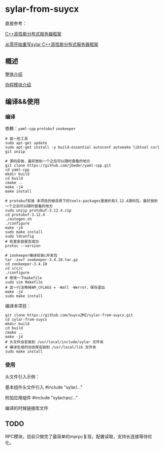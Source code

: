 # sylar-from-suycx

直接参考：

[C++高性能分布式服务器框架](https://github.com/sylar-yin/sylar)

[从零开始重写sylar C++高性能分布式服务器框架](https://github.com/zhongluqiang/sylar-from-scratch)

## 概述

[整体介绍](docs/README.md)

[协程模块介绍](docs/suycx/README.md)

## 编译&&使用

### 编译

依赖：`yaml-cpp` `protobuf` `zookeeper`

```shell
# 装一些工具
sudo apt-get update
sudo apt-get install -y build-essential autoconf automake libtool curl git unzip

# 源码安装，最好放到一个之后可以随时查看的地方
git clone https://github.com/jbeder/yaml-cpp.git
cd yaml-cpp
mkdir build
cd build
cmake ..
make -j4
make install

# protobuf安装 本项目的根目录下的tools-packages里放的有3.12.4源码包，最好放到一个之后可以随时查看的地方
sudo unzip protobuf-3.12.4.zip
cd protobuf-3.12.4
./autogen.sh
./configure
make -j4
sudo make install
sudo ldconfig
# 检查安装是否成功
protoc --version

# zookeeper编译安装c开发包
tar -zxvf zookeeper-3.4.10.tar.gz
cd zookeeper-3.4.10
cd src/c
./configure
# 修改一下makefile
sudo vim Makefile
# 这一行注释掉AM_CFLAGS = -Wall -Werror，保存退出
make -j4
sudo make install 
```

编译本项目：

```shell
git clone https://github.com/SuycxZMZ/sylar-from-suycx.git
cd sylar-from-suycx
mkdir build
cd build
cmake ..
make -j4
# 头文件会安装到 /usr/local/include/sylar 文件夹
# 编译生成的动态库安装到 /usr/local/lib 文件夹
sudo make install 
```

### 使用

头文件引入示例：

基本组件头文件引入 #include "sylar/..."

附加应用组件 #include "sylar/rpc/..."

编译的时候链接库文件

## TODO

RPC模块，目前只做完了最简单的mprpc复现，配置读取，支持长连接等待优化。

